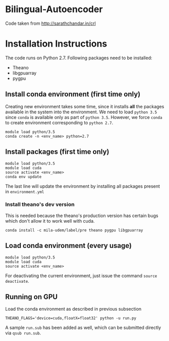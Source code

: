 # Bilingual-Autoencoder

Code taken from http://sarathchandar.in/crl


# Installation Instructions
The code runs on Python 2.7. Following packages need to be installed:
* Theano
* libgpuarray
* pygpu

## Install conda environment (first time only)
Creating new environment takes some time, since it installs **all** the packages available in the system into the environment. We need to load `python 3.5` since `conda` is available only as part of `python 3.5`. However, we force `conda` to create environment corresponding to `python 2.7`.

```
module load python/3.5
conda create -n <env_name> python=2.7
```
## Install packages (first time only)

```
module load python/3.5
module load cuda
source activate <env_name>
conda env update
```

The last line will update the environment by installing all packages present in `environment.yml`

### Install theano's dev version
This is needed because the theano's production version has certain bugs which don't allow it to work well with cuda.
```
conda install -c mila-udem/label/pre theano pygpu libgpuarray
```

## Load conda environment (every usage)
```
module load python/3.5
module load cuda
source activate <env_name>
```

For deactivating the current environment, just issue the command `source deactivate`.

## Running on GPU
Load the conda environment as described in previous subsection
```
THEANO_FLAGS='device=cuda,floatX=float32' python -u run.py
```
A sample `run.sub` has been added as well, which can be submitted directly via `qsub run.sub`.

